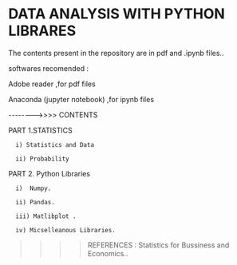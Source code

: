 #        DATA ANALYSIS WITH PYTHON LIBRARES

The contents present in the repository  are in pdf and .ipynb files.. 

softwares recomended : 


Adobe reader ,for pdf files


Anaconda (jupyter notebook)  ,for  ipynb files  



-------->>>>  CONTENTS
       
      
PART 1.STATISTICS
      
      i) Statistics and Data 
      
      ii) Probability
	
PART 2. Python Libraries
      
      i)  Numpy.
      
      ii) Pandas.
      
      iii) Matlibplot .
      
      iv) Micselleanous Libraries.
	   










>>>>REFERENCES :  Statistics for Bussiness and Economics..

